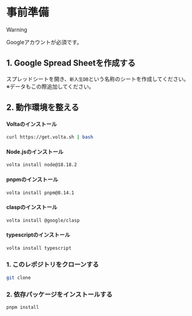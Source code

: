 # 事前準備

> [!WARNING]
> Googleアカウントが必須です。

## 1. Google Spread Sheetを作成する
スプレッドシートを開き、`新入生DB`という名称のシートを作成してください。  
※データもこの際追加してください。

## 2. 動作環境を整える
#### Voltaのインストール
```bash
curl https://get.volta.sh | bash
```

#### Node.jsのインストール
```bash
volta install node@18.18.2
```

#### pnpmのインストール
```bash
volta install pnpm@8.14.1
```

#### claspのインストール
```bash
volta install @google/clasp
```

#### typescriptのインストール
```bash
volta install typescript
```

### 1. このレポジトリをクローンする
```bash
git clone
```

### 2. 依存パッケージをインストールする
```bash
pnpm install
```
